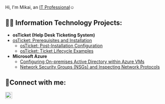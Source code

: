 Hi, I'm Mikai, an <a href="https://linkedin.com/in/mikai-morgan-398766196">IT Professional</a>☺</h1>

<h2>👨‍💻 Information Technology Projects:</h2>

- <b>osTicket (Help Desk Ticketing System)</b>
- [osTicket: Prerequisites and Installation](https://github.com/mikaimorgan35/osticket-prereqs)
  - [osTicket: Post-Installation Configuration](https://github.com/mikaimorgan35/Post-Install-Config)
  - [osTicket: Ticket Lifecycle Examples](https://github.com/mikaimorgan35/ticket-lifecycle)
- <b>Microsoft Azure</b>
  - [Configuring On-premises Active Directory within Azure VMs](https://github.com/mikaimorgan35/-configure-ad)
  - [Network Security Groups (NSGs) and Inspecting Network Protocols](https://github.com/mikaimorgan35/-azure-network-protocols)

<h2>🤳Connect with me:</h2>


[<img align="left" alt="Josh | LinkedIn" width="22px" src="https://cdn.jsdelivr.net/npm/simple-icons@v3/icons/linkedin.svg" />][linkedin]


[linkedin]: https://linkedin.com/in/mikai-morgan-398766196
